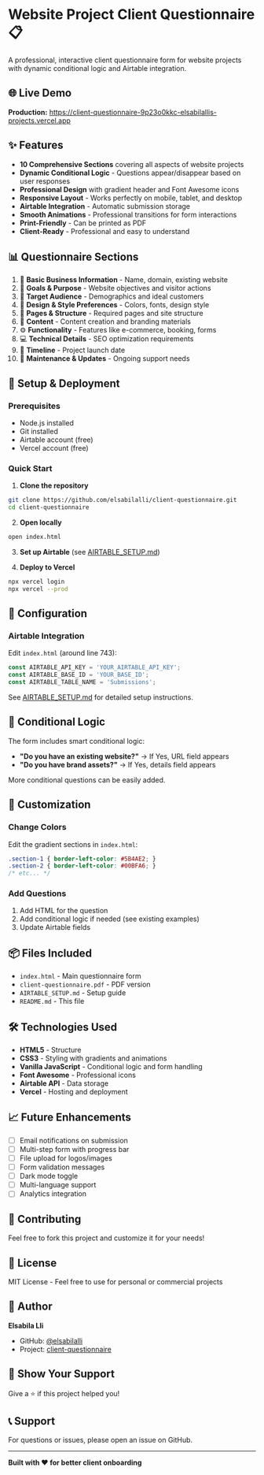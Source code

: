 # Website Project Client Questionnaire 📋

A professional, interactive client questionnaire form for website projects with dynamic conditional logic and Airtable integration.

## 🌐 Live Demo

**Production:** https://client-questionnaire-9p23o0kkc-elsabilallis-projects.vercel.app

## ✨ Features

- **10 Comprehensive Sections** covering all aspects of website projects
- **Dynamic Conditional Logic** - Questions appear/disappear based on user responses
- **Professional Design** with gradient header and Font Awesome icons
- **Responsive Layout** - Works perfectly on mobile, tablet, and desktop
- **Airtable Integration** - Automatic submission storage
- **Smooth Animations** - Professional transitions for form interactions
- **Print-Friendly** - Can be printed as PDF
- **Client-Ready** - Professional and easy to understand

## 📊 Questionnaire Sections

1. 🏢 **Basic Business Information** - Name, domain, existing website
2. 🎯 **Goals & Purpose** - Website objectives and visitor actions
3. 👥 **Target Audience** - Demographics and ideal customers
4. 🎨 **Design & Style Preferences** - Colors, fonts, design style
5. 📄 **Pages & Structure** - Required pages and site structure
6. 📝 **Content** - Content creation and branding materials
7. ⚙️ **Functionality** - Features like e-commerce, booking, forms
8. 💻 **Technical Details** - SEO optimization requirements
9. 📅 **Timeline** - Project launch date
10. 🔧 **Maintenance & Updates** - Ongoing support needs

## 🚀 Setup & Deployment

### Prerequisites
- Node.js installed
- Git installed
- Airtable account (free)
- Vercel account (free)

### Quick Start

1. **Clone the repository**
```bash
git clone https://github.com/elsabilalli/client-questionnaire.git
cd client-questionnaire
```

2. **Open locally**
```bash
open index.html
```

3. **Set up Airtable** (see [AIRTABLE_SETUP.md](AIRTABLE_SETUP.md))

4. **Deploy to Vercel**
```bash
npx vercel login
npx vercel --prod
```

## 🔧 Configuration

### Airtable Integration

Edit `index.html` (around line 743):

```javascript
const AIRTABLE_API_KEY = 'YOUR_AIRTABLE_API_KEY';
const AIRTABLE_BASE_ID = 'YOUR_BASE_ID';
const AIRTABLE_TABLE_NAME = 'Submissions';
```

See [AIRTABLE_SETUP.md](AIRTABLE_SETUP.md) for detailed setup instructions.

## 📱 Conditional Logic

The form includes smart conditional logic:

- **"Do you have an existing website?"** → If Yes, URL field appears
- **"Do you have brand assets?"** → If Yes, details field appears

More conditional questions can be easily added.

## 🎨 Customization

### Change Colors

Edit the gradient sections in `index.html`:

```css
.section-1 { border-left-color: #5B4AE2; }
.section-2 { border-left-color: #00BFA6; }
/* etc... */
```

### Add Questions

1. Add HTML for the question
2. Add conditional logic if needed (see existing examples)
3. Update Airtable fields

## 📦 Files Included

- `index.html` - Main questionnaire form
- `client-questionnaire.pdf` - PDF version
- `AIRTABLE_SETUP.md` - Setup guide
- `README.md` - This file

## 🛠️ Technologies Used

- **HTML5** - Structure
- **CSS3** - Styling with gradients and animations
- **Vanilla JavaScript** - Conditional logic and form handling
- **Font Awesome** - Professional icons
- **Airtable API** - Data storage
- **Vercel** - Hosting and deployment

## 📈 Future Enhancements

- [ ] Email notifications on submission
- [ ] Multi-step form with progress bar
- [ ] File upload for logos/images
- [ ] Form validation messages
- [ ] Dark mode toggle
- [ ] Multi-language support
- [ ] Analytics integration

## 🤝 Contributing

Feel free to fork this project and customize it for your needs!

## 📄 License

MIT License - Feel free to use for personal or commercial projects

## 👤 Author

**Elsabila Lli**

- GitHub: [@elsabilalli](https://github.com/elsabilalli)
- Project: [client-questionnaire](https://github.com/elsabilalli/client-questionnaire)

## 🌟 Show Your Support

Give a ⭐️ if this project helped you!

## 📞 Support

For questions or issues, please open an issue on GitHub.

---

**Built with ❤️ for better client onboarding**

